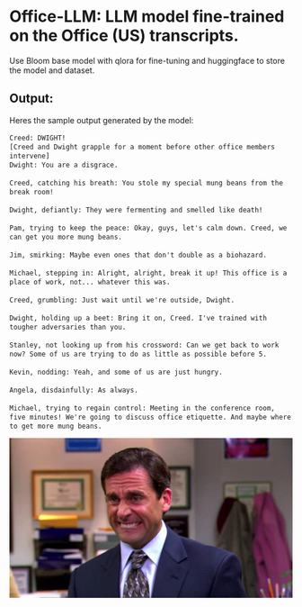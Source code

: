 # Office-LLM: LLM model fine-trained on the Office (US) transcripts.

 Use Bloom base model with qlora for fine-tuning and huggingface to store the model and dataset.

## Output:

Heres the sample output generated by the model:
```
Creed: DWIGHT! 
[Creed and Dwight grapple for a moment before other office members intervene]
Dwight: You are a disgrace.

Creed, catching his breath: You stole my special mung beans from the break room! 

Dwight, defiantly: They were fermenting and smelled like death!

Pam, trying to keep the peace: Okay, guys, let's calm down. Creed, we can get you more mung beans.

Jim, smirking: Maybe even ones that don't double as a biohazard.

Michael, stepping in: Alright, alright, break it up! This office is a place of work, not... whatever this was.

Creed, grumbling: Just wait until we're outside, Dwight.

Dwight, holding up a beet: Bring it on, Creed. I've trained with tougher adversaries than you.

Stanley, not looking up from his crossword: Can we get back to work now? Some of us are trying to do as little as possible before 5.

Kevin, nodding: Yeah, and some of us are just hungry.

Angela, disdainfully: As always.

Michael, trying to regain control: Meeting in the conference room, five minutes! We're going to discuss office etiquette. And maybe where to get more mung beans.
```

![alt text](https://github.com/tallalUsman/Office-LLM/blob/main/images/oops.jpeg?raw=true)
